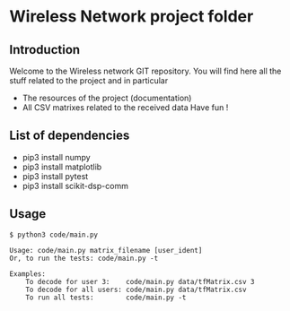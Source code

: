 # Wireless Network project folder 

## Introduction
Welcome to the Wireless network GIT repository. You will find here all the stuff related to the project and in particular 
- The resources of the project (documentation)
- All CSV matrixes related to the received data 
Have fun !

## List of dependencies 
- pip3 install numpy
- pip3 install matplotlib 
- pip3 install pytest
- pip3 install scikit-dsp-comm

## Usage
```
$ python3 code/main.py

Usage: code/main.py matrix_filename [user_ident]
Or, to run the tests: code/main.py -t

Examples:
    To decode for user 3:    code/main.py data/tfMatrix.csv 3
    To decode for all users: code/main.py data/tfMatrix.csv
    To run all tests:        code/main.py -t
```
